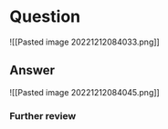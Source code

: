 # Question
![[Pasted image 20221212084033.png]]
## Answer
![[Pasted image 20221212084045.png]]
### Further review
